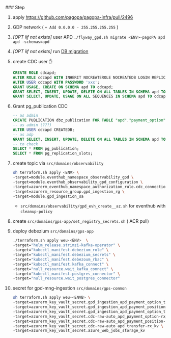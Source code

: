 


### Step 

 1. apply https://github.com/pagopa/pagopa-infra/pull/2496 
 2. GDP network ( `+ Add 0.0.0.0 - 255.255.255.255` )
 3. _[OPT iif not exists]_ user APD `./flyway_gpd.sh migrate <ENV>-pagoPA apd apd -schemas=apd`
 4. _[OPT iif not exists]_ run [DB migration](https://github.com/pagopa/pagopa-debt-position/actions/workflows/db_migration_with_github_runner.yml)
 5. create CDC user ✋
 
    ```sql
    CREATE ROLE cdcapd;
    ALTER ROLE cdcapd WITH INHERIT NOCREATEROLE NOCREATEDB LOGIN REPLICATION;
    ALTER USER cdcapd WITH PASSWORD 'xxx';
    GRANT USAGE, CREATE ON SCHEMA apd TO cdcapd;
    GRANT SELECT, INSERT, UPDATE, DELETE ON ALL TABLES IN SCHEMA apd TO cdcapd;
    GRANT SELECT, UPDATE, USAGE ON ALL SEQUENCES IN SCHEMA apd TO cdcapd;
    ```

6. Grant pg_publication CDC

    ```sql
    -- as admin
    CREATE PUBLICATION dbz_publication FOR TABLE "apd"."payment_option", "apd"."payment_position", "apd"."transfer";
    -- as admin (???)
    ALTER USER cdcapd CREATEDB;
    -- as adp
    GRANT SELECT, INSERT, UPDATE, DELETE ON ALL TABLES IN SCHEMA apd TO cdcapd;
    -- to check
    SELECT * FROM pg_publication;
    SELECT * FROM pg_replication_slots;
    ```

7. create topic via `src/domains/observability`

    ```sh
    sh terraform.sh apply <ENV> \
    -target=module.eventhub_namespace_observability_gpd \
    -target=module.eventhub_observability_gpd_configuration \
    -target=azurerm_eventhub_namespace_authorization_rule.cdc_connection_string \
    -target=azurerm_resource_group.gpd_ingestion_rg \
    -target=module.gpd_ingestion_sa
    ```

    + `src/domains/observability/gpd_evh_create__az.sh` for eventhub with `cleanup-policy`

8. create `src/domains/gps-app/set_registry_secrets.sh` ( ACR pull)

9. deploy debezium `src/domains/gps-app`

    ```sh
    ./terraform.sh apply weu-<ENV>  \
    -target="helm_release.strimzi-kafka-operator" \
    -target="kubectl_manifest.debezium_role" \
    -target="kubectl_manifest.debezium_secrets" \
    -target="kubectl_manifest.debezoum_rbac" \
    -target="kubectl_manifest.kafka_connect" \
    -target="null_resource.wait_kafka_connect" \
    -target="kubectl_manifest.postgres_connector" \
    -target="null_resource.wait_postgres_connector"
    ```

10. secret for gpd-mng-ingestion `src/domains/gps-common`

    ```sh
    sh terraform.sh apply weu-<ENVB> \
    -target=azurerm_key_vault_secret.gpd_ingestion_apd_payment_option_tx_kv \
    -target=azurerm_key_vault_secret.gpd_ingestion_apd_payment_position_tx_kv \
    -target=azurerm_key_vault_secret.gpd_ingestion_apd_payment_option_transfer_tx_kv \
    -target=azurerm_key_vault_secret.cdc-raw-auto_apd_payment_option-rx_kv \
    -target=azurerm_key_vault_secret.cdc-raw-auto_apd_payment_position-rx_kv \
    -target=azurerm_key_vault_secret.cdc-raw-auto_apd_transfer-rx_kv \
    -target=azurerm_key_vault_secret.azure_web_jobs_storage_kv
    ```
